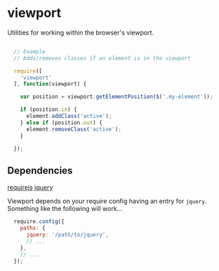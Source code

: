 viewport
========

Utilities for working within the browser's viewport.

```javascript

  // Example
  // Adds/removes classes if an element is in the viewport

  require([
    'viewport'
  ], function(viewport) {

    var position = viewport.getElementPosition($('.my-element'));

    if (position.in) {
      element.addClass('active');
    } else if (position.out) {
      element.removeClass('active');
    }

  });

```

## Dependencies

[requirejs](https://github.com/jrburke/requirejs)
[jquery](https://github.com/jquery/jquery)

Viewport depends on your require config having an entry for `jquery`. Something like the following will work...
```javascript
  require.config({
    paths: {
      jquery: '/path/to/jquery',
      // ...
    },
    // ...
  });
```